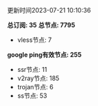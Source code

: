 更新时间2023-07-21 10:10:36

**总订阅: 35**
**总节点: 7795**
- vless节点: 7

**google ping有效节点: 255**
- ssr节点: 11
- v2ray节点: 185
- trojan节点: 6
- ss节点: 53
